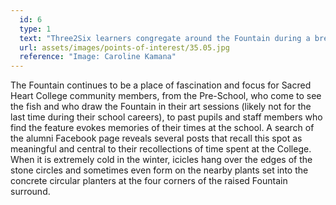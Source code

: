 ```yaml
---
  id: 6
  type: 1
  text: "Three2Six learners congregate around the Fountain during a break in the August holiday programme, 2015."
  url: assets/images/points-of-interest/35.05.jpg
  reference: "Image: Caroline Kamana"
---
```

The Fountain continues to be a place of fascination and focus for Sacred Heart College community members, from the Pre-School, who come to see the fish and who draw the Fountain in their art sessions (likely not for the last time during their school careers), to past pupils and staff members who find the feature evokes memories of their times at the school. A search of the alumni Facebook page reveals several posts that recall this spot as meaningful and central to their recollections of time spent at the College. When it is extremely cold in the winter, icicles hang over the edges of the stone circles and sometimes even form on the nearby plants set into the concrete circular planters at the four corners of the raised Fountain surround.  
